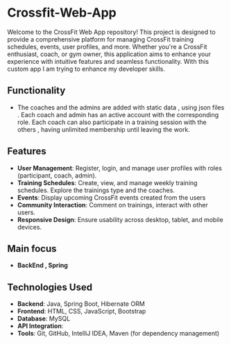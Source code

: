 # Crossfit-Web-App

Welcome to the CrossFit Web App repository! This project is designed to provide a comprehensive platform for managing CrossFit training schedules, events, user profiles, and more. Whether you're a CrossFit enthusiast, coach, or gym owner, this application aims to enhance your experience with intuitive features and seamless functionality. With this custom app I am trying to enhance my developer skills.

## Functionality
- The coaches and the admins are added with static data , using json files . Each coach and admin has an active account with the corresponding role. Each coach can also participate in a training session with the others , having unlimited membership until leaving the work.

## Features

- **User Management**: Register, login, and manage user profiles with roles (participant, coach, admin).
- **Training Schedules**: Create, view, and manage weekly training schedules. Explore the trainings type and the coaches.
- **Events**: Display upcoming CrossFit events created from the users 
- **Community Interaction**: Comment on trainings, interact with other users.
- **Responsive Design**: Ensure usability across desktop, tablet, and mobile devices.

## Main focus 
- **BackEnd , Spring**

## Technologies Used

- **Backend**: Java, Spring Boot, Hibernate ORM
- **Frontend**: HTML, CSS, JavaScript, Bootstrap
- **Database**: MySQL
- **API Integration**:
- **Tools**: Git, GitHub, IntelliJ IDEA, Maven (for dependency management)



